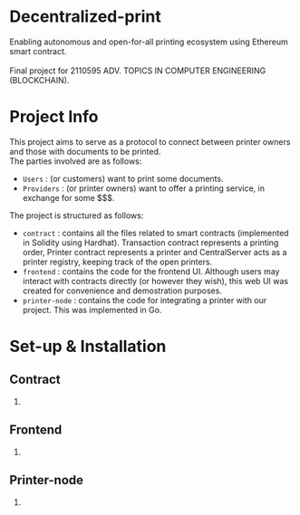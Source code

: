 # Decentralized-print

Enabling autonomous and open-for-all printing ecosystem using Ethereum smart contract. \
\
Final project for 2110595 ADV. TOPICS IN COMPUTER ENGINEERING (BLOCKCHAIN).

# Project Info
This project aims to serve as a protocol to connect between printer owners and those with documents to be printed. \
The parties involved are as follows:
  - `Users` : (or customers) want to print some documents.
  - `Providers` :  (or printer owners) want to offer a printing service, in exchange for some $$$.

The project is structured as follows:
  - `contract` : contains all the files related to smart contracts (implemented in Solidity using Hardhat). Transaction contract represents a printing order, Printer contract represents a printer and CentralServer acts as a printer registry, keeping track of the open printers.
  - `frontend` : contains the code for the frontend UI. Although users may interact with contracts directly (or however they wish), this web UI was created for convenience and demostration purposes.
  - `printer-node` : contains the code for integrating a printer with our project. This was implemented in Go.

# Set-up & Installation
## Contract
1.
## Frontend
1.
## Printer-node
1.